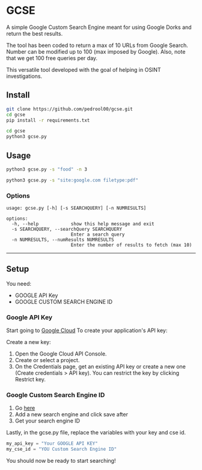 # GCSE
A simple Google Custom Search Engine meant for using Google Dorks and return the best results. 

The tool has been coded to return a max of 10 URLs from Google Search. Number can be modified up to 100 (max imposed by Google). 
Also, note that we get 100 free queries per day.  

This versatile tool developed with the goal of helping in OSINT investigations.

## Install

```bash
git clone https://github.com/pedrool00/gcse.git
cd gcse
pip install -r requirements.txt

cd gcse
python3 gcse.py
```

## Usage

```bash
python3 gcse.py -s "food" -n 3
```

```bash
python3 gcse.py -s "site:google.com filetype:pdf"
```

### Options

```
usage: gcse.py [-h] [-s SEARCHQUERY] [-n NUMRESULTS]

options:
  -h, --help            show this help message and exit
  -s SEARCHQUERY, --searchQuery SEARCHQUERY
                        Enter a search query
  -n NUMRESULTS, --numResults NUMRESULTS
                        Enter the number of results to fetch (max 10)
```

---

## Setup

You need:

* GOOGLE API Key
* GOOGLE CUSTOM SEARCH ENGINE ID

### Google API Key

Start going to [Google Cloud](https://console.cloud.google.com/)
To create your application's API key:

Create a new key:

1. Open the Google Cloud API Console.
2. Create or select a project.
3. On the Credentials page, get an existing API key or create a new one (Create credentials > API key). You can restrict the key by clicking Restrict key.

### Google Custom Search Engine ID

1. Go [here](https://programmablesearchengine.google.com/controlpanel/all)
2. Add a new search engine and click save after
3. Get your search engine ID  

Lastly, in the gcse.py file, replace the variables with your key and cse id. 

```python
my_api_key = "Your GOOGLE API KEY"
my_cse_id = "YOU Custom Search Engine ID"
```

You should now be ready to start searching! 


